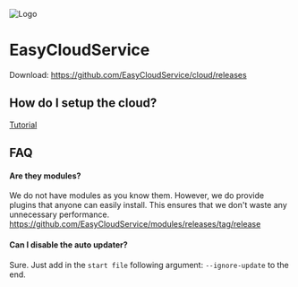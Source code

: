 
![Logo](https://media.discordapp.net/attachments/1235228963404648531/1235238078788931654/Logo.png?ex=6633a49b&is=6632531b&hm=e86e307bbda95995bd11607e346f54b91149dfa706eecd5098dfa49639639272&=&format=webp&quality=lossless&width=1178&height=400)
# EasyCloudService

Download: https://github.com/EasyCloudService/cloud/releases

## How do I setup the cloud?
[Tutorial](https://github.com/EasyCloudService/modules/releases/tag/release)

## FAQ

#### Are they modules?
We do not have modules as you know them. However, we do provide plugins that anyone can easily install. This ensures that we don't waste any unnecessary performance.
https://github.com/EasyCloudService/modules/releases/tag/release

#### Can I disable the auto updater?
Sure. Just add in the `start file` following argument: `--ignore-update` to the end. 
